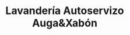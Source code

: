 ---
title: "Lavandería Autoservizo Auga&Xabón"
url: /cambre/lavanderia-autoservizo-augayxabon/
shop: lavandería
---